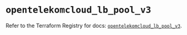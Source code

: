 # `opentelekomcloud_lb_pool_v3`

Refer to the Terraform Registry for docs: [`opentelekomcloud_lb_pool_v3`](https://registry.terraform.io/providers/opentelekomcloud/opentelekomcloud/1.36.31/docs/resources/lb_pool_v3).
